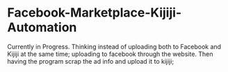 # Facebook-Marketplace-Kijiji-Automation

Currently in Progress. Thinking instead of uploading both to Facebook and Kijiji at the same time; 
uploading to facebook through the website. Then having the program scrap the ad info and upload it to kijiji;

